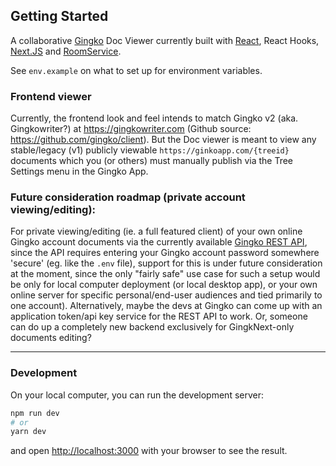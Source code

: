 ## Getting Started

A collaborative [Gingko](https://gingkoapp.com) Doc Viewer currently built with [React](https://reactjs.org), React Hooks, [Next.JS](https://nextjs.org) and [RoomService](https://www.roomservice.dev/).

See `env.example` on what to set up for environment variables.

### Frontend viewer

Currently, the frontend look and feel intends to match Gingko v2 (aka. Gingkowriter?) at https://gingkowriter.com (Github source: https://github.com/gingko/client). But the Doc viewer is meant to view any stable/legacy (v1) publicly viewable `https://ginkoapp.com/{treeid}` documents which you (or others) must manually publish via the Tree Settings menu in the Gingko App.

### Future consideration roadmap (private account viewing/editing):

For private viewing/editing (ie. a full featured client) of your own online Gingko account documents via the currently available [Gingko REST API](https://gingkoapp.com/api-docs), since the API requires entering your Gingko account password somewhere 'secure' (eg. like the `.env` file), support for this is under future consideration at the moment, since the only "fairly safe" use case for such a setup would be only for local computer deployment (or local desktop app), or your own online server for specific personal/end-user audiences and tied primarily to one account). Alternatively, maybe the devs at Gingko can come up with an application token/api key service for the REST API to work. Or, someone can do up a completely new backend exclusively for GingkNext-only documents editing?

______

### Development

On your local computer, you can run the development server:

```bash
npm run dev
# or
yarn dev
```

and open [http://localhost:3000](http://localhost:3000) with your browser to see the result.